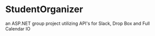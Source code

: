 # StudentOrganizer
an ASP.NET group project utilizing API's for Slack, Drop Box and Full Calendar IO
